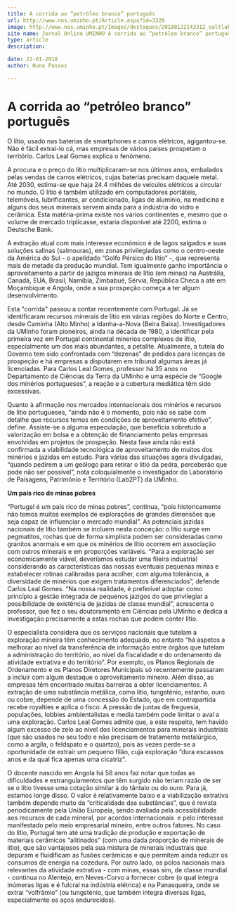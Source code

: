 ```yaml
---
title: A corrida ao “petróleo branco” português
url: http://www.nos.uminho.pt/Article.aspx?id=3320
image: http://www.nos.uminho.pt/Images/destaques/20180122143312_saltlakebolivialithiumadmin9003.jpg
site name: Jornal Online UMINHO A corrida ao “petróleo branco” português
type: article
description: 

date: 22-01-2018
author: Nuno Passos

---
```

# A corrida ao “petróleo branco” português


   

O lítio, usado nas baterias de smartphones e carros elétricos, agigantou-se. Não é fácil extraí-lo cá, mas empresas de vários países prospetam o território. Carlos Leal Gomes explica o fenómeno.

A procura e o preço do lítio multiplicaram-se nos últimos anos, embalados pelas vendas de carros elétricos, cujas baterias precisam daquele metal. Até 2030, estima-se que haja 24.4 milhões de veículos elétricos a circular no mundo. O lítio é também utilizado em computadores portáteis, telemóveis, lubrificantes, ar condicionado, ligas de alumínio, na medicina e alguns dos seus minerais servem ainda para a indústria do vidro e cerâmica. Esta matéria-prima existe nos vários continentes e, mesmo que o volume de mercado triplicasse, estaria disponível até 2200, estima o Deutsche Bank.

A extração atual com mais interesse económico é de lagos salgados e suas soluções salinas (salmouras), em zonas privilegiadas como o centro-oeste da América do Sul - o apelidado “Golfo Pérsico do lítio” -, que representa mais de metade da produção mundial. Tem igualmente ganho importância o aproveitamento a partir de jazigos minerais de lítio (em minas) na Austrália, Canadá, EUA, Brasil, Namíbia, Zimbabué, Sérvia, República Checa a até em Moçambique e Angola, onde a sua prospeção começa a ter algum desenvolvimento.

Esta "corrida" passou a contar recentemente com Portugal. Já se identificaram recursos minerais de lítio em várias regiões do Norte e Centro, desde Caminha (Alto Minho) a Idanha-a-Nova (Beira Baixa). Investigadores da UMinho foram pioneiros, ainda na década de 1980, a identificar pela primeira vez em Portugal continental minerios complexos de lítio, especialmente um dos mais abundantes, a petalite. Atualmente, a tutela do Governo tem sido confrontada com “dezenas” de pedidos para licenças de prospeção e há empresas a disputarem em tribunal algumas áreas já licenciadas. Para Carlos Leal Gomes, professor há 35 anos no Departamento de Ciências da Terra da UMinho e uma espécie de “Google dos minérios portugueses”, a reação e a cobertura mediática têm sido excessivas.

Quanto à afirmação nos mercados internacionais dos minérios e recursos de lítio portugueses, “ainda não é o momento, pois não se sabe com detalhe que recursos temos em condições de aproveitamento efetivo”, define. Assiste-se a alguma especulação, que beneficia sobretudo a valorização em bolsa e a obtenção de financiamento pelas empresas envolvidas em projetos de prospeção. Nesta fase ainda não está confirmada a viabilidade tecnológica de aproveitamento de muitos dos minérios e jazidas em estudo. Para várias das situações agora divulgadas, “quando pedirem a um geólogo para retirar o lítio da pedra, perceberão que pode não ser possível”, nota coloquialmente o investigador do Laboratório de Paisagens, Património e Território (Lab2PT) da UMinho.

**Um país rico de minas pobres** 

“Portugal é um país rico de minas pobres”, continua, “pois historicamente não temos muitos exemplos de explorações de grandes dimensões que seja capaz de influenciar o mercado mundial”. As potenciais jazidas nacionais de lítio também se incluem nesta conceção: o lítio surge em pegmatitos, rochas que de forma simplista podem ser consideradas como granitos anormais e em que os minérios de lítio ocorrem em associação com outros minerais e em proporções variáveis. “Para a exploração ser economicamente viável, deveríamos estudar uma fileira industrial considerando as características das nossas eventuais pequenas minas e estabelecer rotinas calibradas para acolher, com alguma tolerância, a diversidade de minérios que exigem tratamentos diferenciados”, defende Carlos Leal Gomes. “Na nossa realidade, é preferível adoptar como princípio a gestão integrada de pequenos jazigos do que privilegiar a possibilidade de existência de jazidas de classe mundial”, acrescenta o professor, que fez o seu doutoramento em Ciências pela UMinho e dedica a investigação precisamente a estas rochas que podem conter lítio.

O especialista considera que os serviços nacionais que tutelam a exploração mineira têm conhecimento adequado, no entanto “há aspetos a melhorar ao nível da transferência de informação entre órgãos que tutelam a administração do território, ao nível da fiscalidade e do ordenamento da atividade extrativa e do território”. Por exemplo, os Planos Regionais de Ordenamento e os Planos Diretores Municipais só recentemente passaram a incluir com algum destaque o aproveitamento mineiro. Além disso, as empresas têm encontrado muitas barreiras a obter licenciamentos. A extração de uma substância metálica, como lítio, tungsténio, estanho, ouro ou cobre, depende de uma concessão do Estado, que em contrapartida recebe royalties e aplica o fisco. A pressão de juntas de freguesia, populações, lobbies ambientalistas e media também pode limitar o aval a uma exploração. Carlos Leal Gomes admite que, a este respeito, tem havido algum excesso de zelo ao nível dos licenciamentos para minerais industriais (que são usados no seu todo e não precisam de tratamento metalúrgico, como a argila, o feldspato e o quartzo), pois às vezes perde-se a oportunidade de extrair um pequeno filão, cuja exploração “dura escassos anos e da qual fica apenas uma cicatriz”.

O docente nascido em Angola há 58 anos faz notar que todas as dificuldades e estrangulamentos que têm surgido não teriam razão de ser se o lítio tivesse uma cotação similar à do tântalo ou do ouro. Para já, estamos longe disso. O valor é relativamente baixo e a viabilização extrativa também depende muito da “criticalidade das substâncias”, que é revista periodicamente pela União Europeia, sendo avaliada pela acessibilidade aos recursos de cada mineral, por acordos internacionais  e pelo interesse manifestado pelo meio empresarial mineiro, entre outros fatores. No caso do lítio, Portugal tem até uma tradição de produção e exportação de materiais cerâmicos “alitinados” (com uma dada proporção de minerais de lítio), que são vantajosos pela sua mistura de minerais industrais que depuram e fluidificam as fusões cerâmicas e que permitem ainda reduzir os consumos de energia na cozedura. Por outro lado, os polos nacionais mais relevantes da atividade extrativa - com minas, essas sim, de classe mundial - continua no Alentejo, em Neves-Corvo a fornecer cobre (o qual integra inúmeras ligas e é fulcral na indústria elétrica) e na Panasqueira, onde se extrai “volfrâmio” (ou tungsténio, que também integra diversas ligas, especialmente os aços endurecidos).

